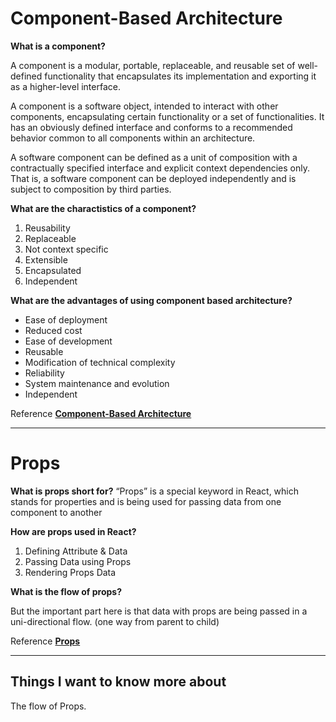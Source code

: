 
# Component-Based Architecture

**What is a component?**

A component is a modular, portable, replaceable, and reusable set of well-defined functionality that encapsulates its implementation and exporting it as a higher-level interface.

A component is a software object, intended to interact with other components, encapsulating certain functionality or a set of functionalities. It has an obviously defined interface and conforms to a recommended behavior common to all components within an architecture.

A software component can be defined as a unit of composition with a contractually specified interface and explicit context dependencies only. That is, a software component can be deployed independently and is subject to composition by third parties.

**What are the charactistics of a component?**

1. Reusability
1. Replaceable
1. Not context specific
1. Extensible
1. Encapsulated
1. Independent

**What are the advantages of using component based architecture?**

- Ease of deployment
- Reduced cost
- Ease of development
- Reusable
- Modification of technical complexity
- Reliability
- System maintenance and evolution
- Independent

Reference [**Component-Based Architecture**](https://www.tutorialspoint.com/software_architecture_design/component_based_architecture.htm)

---

# Props

**What is props short for?**
“Props” is a special keyword in React, which stands for properties and is being used for passing data from one component to another

**How are props used in React?**

1. Defining Attribute & Data
1. Passing Data using Props
1. Rendering Props Data

**What is the flow of props?**

But the important part here is that data with props are being passed in a uni-directional flow. (one way from parent to child)

Reference [**Props**](https://itnext.io/what-is-props-and-how-to-use-it-in-react-da307f500da0)

---

## Things I want to know more about

The flow of Props.